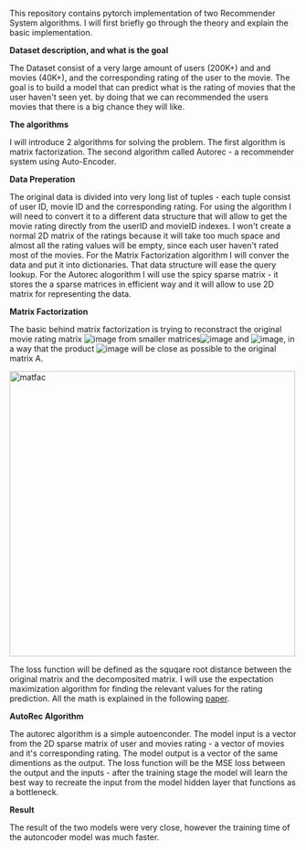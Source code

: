 This repository contains pytorch implementation of two Recommender System algorithms. I will first briefly go through the theory and explain the basic implementation.

**Dataset description, and what is the goal**

The Dataset consist of a very large amount of users (200K+) and and movies (40K+), and the corresponding rating of the user to the movie. The goal is to build a model that can predict what is the rating of movies that the user haven't seen yet. by doing that we can recommended the users movies that there is a big chance they will like.

**The algorithms**

I will introduce 2 algorithms for solving the problem. The first algorithm is matrix factorization. The second algorithm called Autorec - a recommender system using Auto-Encoder.

**Data Preperation**

The original data is divided into very long list of tuples - each tuple consist of user ID, movie ID and the corresponding rating. For using the algorithm I will need to convert it to a different data structure that will allow to get the movie rating directly from the userID and movieID indexes. I won't create a normal 2D matrix of the ratings because it will take too much space and almost all the rating values will be empty, since each user haven't rated most of the movies. For the Matrix Factorization algorithm I will conver the data and put it into dictionaries. That data structure will ease the query lookup. For the Autorec alogorithm I will use the spicy sparse matrix - it stores the a sparse matrices in efficient way and it will allow to use 2D matrix for representing the data.

**Matrix Factorization**

The basic behind matrix factorization is trying to reconstract the original movie rating matrix ![image](https://user-images.githubusercontent.com/71300410/121802175-de563980-cc43-11eb-92ce-2f073f8aa8d9.png) from smaller matrices![image](https://user-images.githubusercontent.com/71300410/121802098-91726300-cc43-11eb-8a18-459647f953c7.png) and ![image](https://user-images.githubusercontent.com/71300410/121802142-cc749680-cc43-11eb-9237-6a73b7988587.png), in a way that the product ![image](https://user-images.githubusercontent.com/71300410/121802232-09408d80-cc44-11eb-96da-58193a09f824.png) will be close as possible to the original matrix A. 

<img width="500" alt="matfac" src="https://user-images.githubusercontent.com/71300410/121802495-43f6f580-cc45-11eb-98f8-ab646dddd519.PNG">

The loss function will be defined as the squqare root distance between the original matrix and the decomposited matrix. I will use the expectation maximization algorithm for finding the relevant values for the rating prediction. All the math is explained in the following [paper](https://papers.nips.cc/paper/2007/file/d7322ed717dedf1eb4e6e52a37ea7bcd-Paper.pdf).

**AutoRec Algorithm**

The autorec algorithm is a simple autoenconder. The model input is a vector from the 2D sparse matrix of user and movies rating - a vector of movies and it's corresponding rating.  The model output is a vector of the same dimentions as the output. The loss function will be the MSE loss between the output and the inputs - after the training stage the model will learn the best way to recreate the input from the model hidden layer that functions as a bottleneck.


**Result**

The result of the two models were very close, however the training time of the autoncoder model was much faster.







